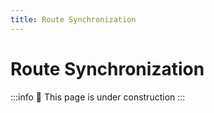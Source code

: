 ```yaml
---
title: Route Synchronization
---
```


# Route Synchronization

:::info
🚧 This page is under construction
:::
